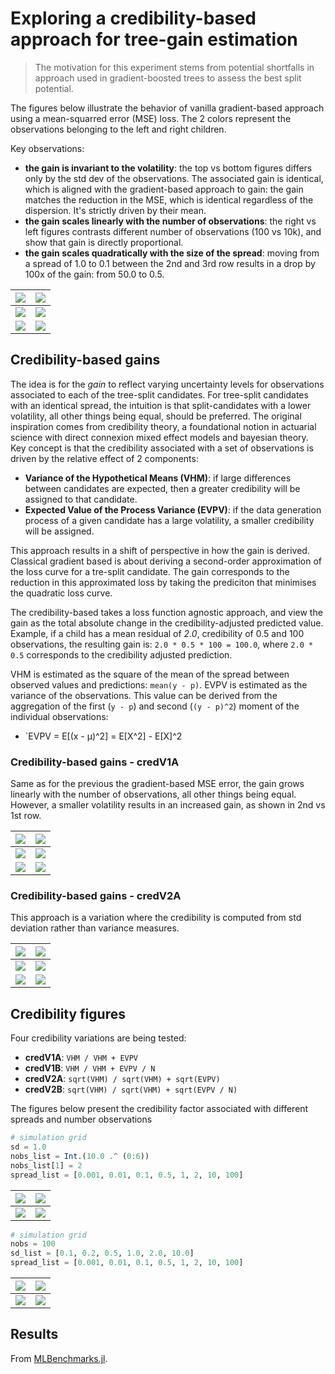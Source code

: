 # Exploring a credibility-based approach for tree-gain estimation


> The motivation for this experiment stems from potential shortfalls in approach used in gradient-boosted trees to assess the best split potential.

The figures below illustrate the behavior of vanilla gradient-based approach using a mean-squarred error (MSE) loss.
The 2 colors represent the observations belonging to the left and right children.

Key observations:
- **the gain is invariant to the volatility**: the top vs bottom figures differs only by the std dev of the observations.
    The associated gain is identical, which is aligned with the gradient-based approach to gain: the gain matches the reduction in the MSE, which is identical regardless of the dispersion. It's strictly driven by their mean.
- **the gain scales linearly with the number of observations**: the right vs left figures contrasts different number of observations (100 vs 10k), and show that gain is directly proportional.
- **the gain scales quadratically with the size of the spread**: moving from a spread of 1.0 to 0.1 between the 2nd and 3rd row results in a drop by 100x of the gain: from 50.0 to 0.5.


| ![](assets/dist-mse-1A.png) | ![](assets/dist-mse-1B.png) |
|:----------------------:|:----------------------:|
| ![](assets/dist-mse-2A.png) | ![](assets/dist-mse-2B.png) |
| ![](assets/dist-mse-3A.png) | ![](assets/dist-mse-3B.png) |

## Credibility-based gains

The idea is for the *gain* to reflect varying uncertainty levels for observations associated to each of the tree-split candidates.
For tree-split candidates with an identical spread, the intuition is that split-candidates with a lower volatility, all other things being equal, should be preferred.
The original inspiration comes from credibility theory, a foundational notion in actuarial science with direct connexion mixed effect models and bayesian theory.
Key concept is that the credibility associated with a set of observations is driven by the relative effect of 2 components:
 - **Variance of the Hypothetical Means (VHM)**: if large differences between candidates are expected, then a greater credibility will be assigned to that candidate.
 - **Expected Value of the Process Variance (EVPV)**: if the data generation process of a given candidate has a large volatility, a  smaller credibility will be assigned.

This approach results in a shift of perspective in how the gain is derived.
Classical gradient based is about deriving a second-order approximation of the loss curve for a tre-split candidate.
The gain corresponds to the reduction in this approximated loss by taking the prediciton that minimises the quadratic loss curve.

The credibility-based takes a loss function agnostic approach, and view the gain as the total absolute change in the credibility-adjusted predicted value.
Example, if a child has a mean residual of *2.0*, credibility of 0.5 and 100 observations, the resulting gain is: `2.0 * 0.5 * 100 = 100.0`, where `2.0 * 0.5` corresponds to the credibility adjusted prediction.

VHM is estimated as the square of the mean of the spread between observed values and predictions: `mean(y - p)`.
EVPV is estimated as the variance of the observations. This value can be derived from the aggregation of the first (`y - p`) and second (`(y - p)^2`) moment of the individual observations:
 - `EVPV = E[(x - μ)^2] = E[X^2] - E[X]^2

### Credibility-based gains - credV1A
Same as for the previous the gradient-based MSE error, the gain grows linearly with the number of observations, all other things being equal.
However, a smaller volatility results in an increased gain, as shown in 2nd vs 1st row.


| ![](assets/dist-credV1A-1A.png) | ![](assets/dist-credV1A-1B.png) |
|:----------------------:|:----------------------:|
| ![](assets/dist-credV1A-2A.png) | ![](assets/dist-credV1A-2B.png) |
| ![](assets/dist-credV1A-3A.png) | ![](assets/dist-credV1A-3B.png) |

### Credibility-based gains - credV2A
This approach is a variation where the credibility is computed from std deviation rather than variance measures.


| ![](assets/dist-credV2A-1A.png) | ![](assets/dist-credV2A-1B.png) |
|:----------------------:|:----------------------:|
| ![](assets/dist-credV2A-2A.png) | ![](assets/dist-credV2A-2B.png) |
| ![](assets/dist-credV2A-3A.png) | ![](assets/dist-credV2A-3B.png) |

## Credibility figures

Four credibility variations are being tested:
 - **credV1A**: `VHM / VHM + EVPV`
 - **credV1B**: `VHM / VHM + EVPV / N`
 - **credV2A**: `sqrt(VHM) / sqrt(VHM) + sqrt(EVPV)`
 - **credV2B**: `sqrt(VHM) / sqrt(VHM) + sqrt(EVPV / N)`

The figures below present the credibility factor associated with different spreads and number observations

````julia
# simulation grid
sd = 1.0
nobs_list = Int.(10.0 .^ (0:6))
nobs_list[1] = 2
spread_list = [0.001, 0.01, 0.1, 0.5, 1, 2, 10, 100]
````

| ![](assets/heatmap-credV1A.png) | ![](assets/heatmap-credV1B.png) |
|:----------------------:|:----------------------:|
| ![](assets/heatmap-credV2A.png) | ![](assets/heatmap-credV2B.png) |

````julia
# simulation grid
nobs = 100
sd_list = [0.1, 0.2, 0.5, 1.0, 2.0, 10.0]
spread_list = [0.001, 0.01, 0.1, 0.5, 1, 2, 10, 100]
````

| ![](assets/heatmapB-credV1A.png) | ![](assets/heatmapB-credV1A.png) |
|:----------------------:|:----------------------:|
| ![](assets/heatmapB-credV2A.png) | ![](assets/heatmapB-credV2B.png) |

## Results

From [MLBenchmarks.jl](https://github.com/Evovest/MLBenchmarks.jl).

